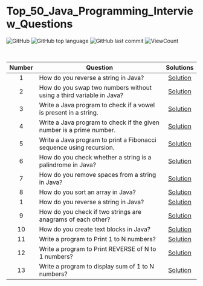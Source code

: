 # Top_50_Java_Programming_Interview_Questions


![GitHub](https://img.shields.io/github/license/hegdepavankumar/Top_50_Java_Programming_Interview_Questions?style=flat)
![GitHub top language](https://img.shields.io/github/languages/top/hegdepavankumar/Top_50_Java_Programming_Interview_Questions?style=flat)
![GitHub last commit](https://img.shields.io/github/last-commit/hegdepavankumar/Top_50_Java_Programming_Interview_Questions?style=flat)
![ViewCount](https://views.whatilearened.today/views/github/hegdepavankumar/Top_50_Java_Programming_Interview_Questions.svg?cache=remove)



<br>


| Number | Question| Solutions |
|:------:|------------|:---------:|
| 1 | How do you reverse a string in Java? | [Solution](https://github.com/hegdepavankumar/Top_50_Java_Programming_Interview_Questions/blob/main/Java_Programs/Question1.java)
| 2 | How do you swap two numbers without using a third variable in Java? | [Solution](https://github.com/hegdepavankumar/Top_50_Java_Programming_Interview_Questions/blob/main/Java_Programs/Question2.java)
| 3 | Write a Java program to check if a vowel is present in a string. | [Solution](https://github.com/hegdepavankumar/Top_50_Java_Programming_Interview_Questions/blob/main/Java_Programs/Question3.java)
| 4 | Write a Java program to check if the given number is a prime number. | [Solution](https://github.com/hegdepavankumar/Top_50_Java_Programming_Interview_Questions/blob/main/Java_Programs/Question4.java)
| 5 | Write a Java program to print a Fibonacci sequence using recursion. | [Solution](https://github.com/hegdepavankumar/Top_50_Java_Programming_Interview_Questions/blob/main/Question5.java)
| 6 | How do you check whether a string is a palindrome in Java? | [Solution](https://github.com/hegdepavankumar/Top_50_Java_Programming_Interview_Questions/blob/main/Question6.java)
| 7 | How do you remove spaces from a string in Java? | [Solution](https://github.com/hegdepavankumar/Top_50_Java_Programming_Interview_Questions/blob/main/Question7.java)
| 8 | How do you sort an array in Java?| [Solution](https://github.com/hegdepavankumar/Top_50_Java_Programming_Interview_Questions/blob/main/Question8.java)
| 1 | How do you reverse a string in Java? | [Solution](https://github.com/hegdepavankumar/Top_50_Java_Programming_Interview_Questions/blob/main/Java_Programs/Question1.java)
| 9 | How do you check if two strings are anagrams of each other?| [Solution](https://github.com/hegdepavankumar/Top_50_Java_Programming_Interview_Questions/blob/main/Question9.java)
| 10 | How do you create text blocks in Java?| [Solution](https://github.com/hegdepavankumar/Top_50_Java_Programming_Interview_Questions/blob/main/Question10.java)
| 11 | Write a program to Print 1 to N numbers? | [Solution](https://github.com/hegdepavankumar/Top_50_Java_Programming_Interview_Questions/blob/main/Java_Programs/Question11.java)
| 12 | Write a program to Print REVERSE of N to 1 numbers? | [Solution](https://github.com/hegdepavankumar/Top_50_Java_Programming_Interview_Questions/blob/main/Java_Programs/Question12.java)
| 13 | Write a program to display sum of 1 to N numbers? | [Solution](https://github.com/hegdepavankumar/Top_50_Java_Programming_Interview_Questions/blob/main/Java_Programs/Question13.java)

